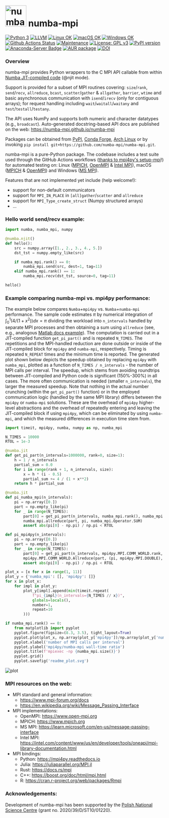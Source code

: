 # <img src="https://raw.githubusercontent.com/numba-mpi/numba-mpi/main/.github/numba_mpi_logo.svg" style="height:50pt" alt="numba-mpi logo"> numba-mpi

[![Python 3](https://img.shields.io/static/v1?label=Python&logo=Python&color=3776AB&message=3)](https://www.python.org/)
[![LLVM](https://img.shields.io/static/v1?label=LLVM&logo=LLVM&color=gold&message=Numba)](https://numba.pydata.org)
[![Linux OK](https://img.shields.io/static/v1?label=Linux&logo=Linux&color=yellow&message=%E2%9C%93)](https://en.wikipedia.org/wiki/Linux)
[![macOS OK](https://img.shields.io/static/v1?label=macOS&logo=Apple&color=silver&message=%E2%9C%93)](https://en.wikipedia.org/wiki/macOS)
[![Windows OK](https://img.shields.io/static/v1?label=Windows&logo=Windows&color=white&message=%E2%9C%93)](https://en.wikipedia.org/wiki/Windows)
[![Github Actions Status](https://github.com/numba-mpi/numba-mpi/workflows/tests+pypi/badge.svg?branch=main)](https://github.com/numba-mpi/numba-mpi/actions/workflows/tests+pypi.yml)
[![Maintenance](https://img.shields.io/badge/Maintained%3F-yes-green.svg)](https://GitHub.com/numba-mpi/numba-mpi/graphs/commit-activity)
[![License: GPL v3](https://img.shields.io/badge/License-GPL%20v3-blue.svg)](https://www.gnu.org/licenses/gpl-3.0.html)
[![PyPI version](https://badge.fury.io/py/numba-mpi.svg)](https://pypi.org/project/numba-mpi)
[![Anaconda-Server Badge](https://anaconda.org/conda-forge/numba-mpi/badges/version.svg)](https://anaconda.org/conda-forge/numba-mpi)
[![AUR package](https://repology.org/badge/version-for-repo/aur/python:numba-mpi.svg)](https://aur.archlinux.org/packages/python-numba-mpi)
[![DOI](https://zenodo.org/badge/316911228.svg)](https://zenodo.org/badge/latestdoi/316911228)

### Overview
numba-mpi provides Python wrappers to the C MPI API callable from within [Numba JIT-compiled code](https://numba.readthedocs.io/en/stable/user/jit.html) (@njit mode).

Support is provided for a subset of MPI routines covering: `size`/`rank`, `send`/`recv`, `allreduce`, `bcast`, `scatter`/`gather` & `allgather`, `barrier`, `wtime`
and basic asynchronous communication with `isend`/`irecv` (only for contiguous arrays); for request handling including `wait`/`waitall`/`waitany` and `test`/`testall`/`testany`.

The API uses NumPy and supports both numeric and character datatypes (e.g., `broadcast`). 
Auto-generated docstring-based API docs are published on the web: https://numba-mpi.github.io/numba-mpi

Packages can be obtained from 
  [PyPI](https://pypi.org/project/numba-mpi), 
  [Conda Forge](https://anaconda.org/conda-forge/numba-mpi), 
  [Arch Linux](https://aur.archlinux.org/packages/python-numba-mpi)
  or by invoking `pip install git+https://github.com/numba-mpi/numba-mpi.git`.

numba-mpi is a pure-Python package.
The codebase includes a test suite used through the GitHub Actions workflows ([thanks to mpi4py's setup-mpi](https://github.com/mpi4py/setup-mpi)!)
for automated testing on: Linux ([MPICH](https://www.mpich.org/), [OpenMPI](https://www.open-mpi.org/doc/) 
& [Intel MPI](https://www.intel.com/content/www/us/en/developer/tools/oneapi/mpi-library.html)), 
macOS ([MPICH](https://www.mpich.org/) & [OpenMPI](https://www.open-mpi.org/doc/)) and 
Windows ([MS MPI](https://docs.microsoft.com/en-us/message-passing-interface/microsoft-mpi)).

Features that are not implemented yet include (help welcome!):
- support for non-default communicators
- support for `MPI_IN_PLACE` in `[all]gather`/`scatter` and `allreduce`
- support for `MPI_Type_create_struct` (Numpy structured arrays) 
- ...

### Hello world send/recv example:
```python
import numba, numba_mpi, numpy

@numba.njit()
def hello():
    src = numpy.array([1., 2., 3., 4., 5.])
    dst_tst = numpy.empty_like(src)

    if numba_mpi.rank() == 0:
        numba_mpi.send(src, dest=1, tag=11)
    elif numba_mpi.rank() == 1:
        numba_mpi.recv(dst_tst, source=0, tag=11)

hello()
```

### Example comparing numba-mpi vs. mpi4py performance:

The example below compares `Numba`+`mpi4py` vs. `Numba`+`numba-mpi` performance.
The sample code estimates $\pi$ by numerical integration of $\int_0^1 (4/(1+x^2))dx=\pi$ 
dividing the workload into `n_intervals` handled by separate MPI processes 
and then obtaining a sum using `allreduce` (see, e.g., analogous [Matlab docs example](https://www.mathworks.com/help/parallel-computing/numerical-estimation-of-pi-using-message-passing.html)).
The computation is carried out in a JIT-compiled function `get_pi_part()` and is repeated
`N_TIMES`. The repetitions and the MPI-handled reduction are done outside or 
inside of the JIT-compiled block for `mpi4py` and `numba-mpi`, respectively.
Timing is repeated `N_REPEAT` times and the minimum time is reported.
The generated plot shown below depicts the speedup obtained by replacing `mpi4py`
with `numba_mpi`, plotted as a function of `N_TIMES / n_intervals` - the number of MPI calls per 
interval. The speedup, which stems from avoiding roundtrips between JIT-compiled
and Python code is significant (150%-300%) in all cases. The more often communication
is needed (smaller `n_intervals`), the larger the measured speedup. Note that nothing 
in the actual number crunching (within the `get_pi_part()` function) or in the employed communication logic
(handled by the same MPI library) differs between the `mpi4py` or `numba-mpi` solutions.
These are the overhead of `mpi4py` higher-level abstractions and the overhead of 
repeatedly entering and leaving the JIT-compiled block if using `mpi4py`, which can be
eliminated by using `numba-mpi`, and which the measured differences in execution time
stem from.
```python
import timeit, mpi4py, numba, numpy as np, numba_mpi

N_TIMES = 10000
RTOL = 1e-3

@numba.jit
def get_pi_part(n_intervals=1000000, rank=0, size=1):
    h = 1 / n_intervals
    partial_sum = 0.0
    for i in range(rank + 1, n_intervals, size):
        x = h * (i - 0.5)
        partial_sum += 4 / (1 + x**2)
    return h * partial_sum

@numba.jit
def pi_numba_mpi(n_intervals):
    pi = np.array([0.])
    part = np.empty_like(pi)
    for _ in range(N_TIMES):
        part[0] = get_pi_part(n_intervals, numba_mpi.rank(), numba_mpi.size())
        numba_mpi.allreduce(part, pi, numba_mpi.Operator.SUM)
        assert abs(pi[0] - np.pi) / np.pi < RTOL

def pi_mpi4py(n_intervals):
    pi = np.array([0.])
    part = np.empty_like(pi)
    for _ in range(N_TIMES):
        part[0] = get_pi_part(n_intervals, mpi4py.MPI.COMM_WORLD.rank, mpi4py.MPI.COMM_WORLD.size)
        mpi4py.MPI.COMM_WORLD.Allreduce(part, (pi, mpi4py.MPI.DOUBLE), op=mpi4py.MPI.SUM)
        assert abs(pi[0] - np.pi) / np.pi < RTOL

plot_x = [x for x in range(1, 11)]
plot_y = {'numba_mpi': [], 'mpi4py': []}
for x in plot_x:
    for impl in plot_y:
        plot_y[impl].append(min(timeit.repeat(
            f"pi_{impl}(n_intervals={N_TIMES // x})",
            globals=locals(),
            number=1,
            repeat=10
        )))

if numba_mpi.rank() == 0:
    from matplotlib import pyplot
    pyplot.figure(figsize=(8.3, 3.5), tight_layout=True)
    pyplot.plot(plot_x, np.array(plot_y['mpi4py'])/np.array(plot_y['numba_mpi']), marker='o')
    pyplot.xlabel('number of MPI calls per interval')
    pyplot.ylabel('mpi4py/numba-mpi wall-time ratio')
    pyplot.title(f'mpiexec -np {numba_mpi.size()}')
    pyplot.grid()
    pyplot.savefig('readme_plot.svg')
```

![plot](https://github.com/numba-mpi/numba-mpi/releases/download/tip/readme_plot.png)


### MPI resources on the web:

- MPI standard and general information:
    - https://www.mpi-forum.org/docs
    - https://en.wikipedia.org/wiki/Message_Passing_Interface
- MPI implementations:
    - OpenMPI: https://www.open-mpi.org
    - MPICH: https://www.mpich.org
    - MS MPI: https://learn.microsoft.com/en-us/message-passing-interface
    - Intel MPI: https://intel.com/content/www/us/en/developer/tools/oneapi/mpi-library-documentation.html
- MPI bindings:
    - Python: https://mpi4py.readthedocs.io
    - Julia: https://juliaparallel.org/MPI.jl
    - Rust: https://docs.rs/mpi
    - C++: https://boost.org/doc/html/mpi.html
    - R: https://cran.r-project.org/web/packages/Rmpi

### Acknowledgements:

Development of numba-mpi has been supported by the [Polish National Science Centre](https://ncn.gov.pl/en) (grant no. 2020/39/D/ST10/01220).

